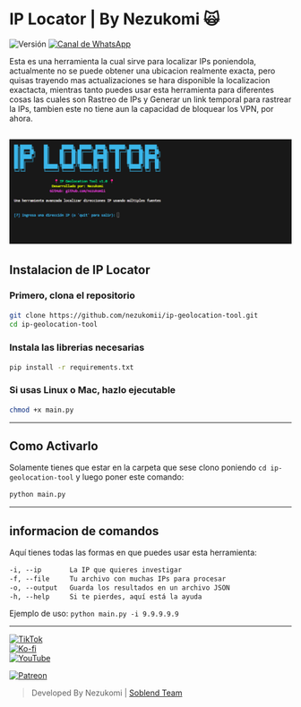 # IP Locator | By  Nezukomi 🙀

![Versión](https://img.shields.io/badge/Versión-v1.0-blue.svg)
[![Canal de WhatsApp](https://img.shields.io/badge/Canal-WhatsApp-25D366?style=flat&logo=whatsapp&logoColor=white)](https://whatsapp.com/channel/0029VarSMCuL2AU2EUONKu08)

Esta es una herramienta la cual sirve para localizar IPs poniendola, actualmente no se puede obtener una ubicacion realmente
exacta, pero quisas trayendo mas actualizaciones se hara disponible la localizacion exactacta, mientras tanto puedes usar esta herramienta para diferentes cosas las cuales son Rastreo de IPs y Generar un link temporal para rastrear la IPs, tambien este no tiene aun la capacidad de bloquear los VPN, por ahora.

![Demostracion](demostracion.png)
---

## Instalacion de IP Locator

### Primero, clona el repositorio
```bash
git clone https://github.com/nezukomii/ip-geolocation-tool.git
cd ip-geolocation-tool
```

### Instala las librerias necesarias
```bash
pip install -r requirements.txt
```

### Si usas Linux o Mac, hazlo ejecutable
```bash
chmod +x main.py
```
---

## Como Activarlo

Solamente tienes que estar en la carpeta que sese clono poniendo ```cd ip-geolocation-tool``` y luego poner este comando:

```bash
python main.py
```
---

## informacion de comandos

Aquí tienes todas las formas en que puedes usar esta herramienta:

```
-i, --ip       La IP que quieres investigar
-f, --file     Tu archivo con muchas IPs para procesar
-o, --output   Guarda los resultados en un archivo JSON
-h, --help     Si te pierdes, aquí está la ayuda
```

Ejemplo de uso: ```python main.py -i 9.9.9.9.9```

---

[![TikTok](https://img.shields.io/badge/TikTok-%40nezukomii-black?style=for-the-badge&logo=tiktok)](https://www.tiktok.com/@nezukomii)  
[![Ko-fi](https://img.shields.io/badge/Ko--fi-%40nezukomii-black?style=for-the-badge&logo=ko-fi)](https://ko-fi.com/nezukomii)  
[![YouTube](https://img.shields.io/badge/YouTube-%40nezukomii-black?style=for-the-badge&logo=youtube)](https://www.youtube.com/@nezukomii)

[![Patreon](https://img.shields.io/badge/patreon-%40nezukomii-black?style=for-the-badge&logo=patreon)](https://www.youtube.com/@nezukomii)

> Developed By Nezukomi | [Soblend Team](https://whatsapp.com/channel/0029VarSMCuL2AU2EUONKu08)
